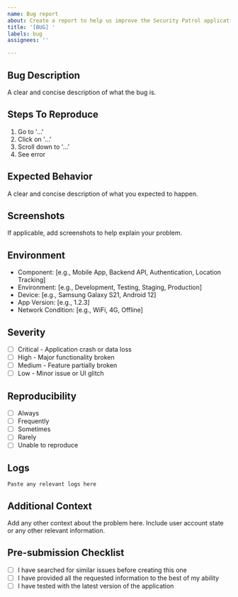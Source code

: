 ```yaml
---
name: Bug report
about: Create a report to help us improve the Security Patrol application
title: '[BUG] '
labels: bug
assignees: ''

---
```


## Bug Description
A clear and concise description of what the bug is.

## Steps To Reproduce
1. Go to '...'
2. Click on '...'
3. Scroll down to '...'
4. See error

## Expected Behavior
A clear and concise description of what you expected to happen.

## Screenshots
If applicable, add screenshots to help explain your problem.

## Environment
- Component: [e.g., Mobile App, Backend API, Authentication, Location Tracking]
- Environment: [e.g., Development, Testing, Staging, Production]
- Device: [e.g., Samsung Galaxy S21, Android 12]
- App Version: [e.g., 1.2.3]
- Network Condition: [e.g., WiFi, 4G, Offline]

## Severity
- [ ] Critical - Application crash or data loss
- [ ] High - Major functionality broken
- [ ] Medium - Feature partially broken
- [ ] Low - Minor issue or UI glitch

## Reproducibility
- [ ] Always
- [ ] Frequently
- [ ] Sometimes
- [ ] Rarely
- [ ] Unable to reproduce

## Logs
```
Paste any relevant logs here
```

## Additional Context
Add any other context about the problem here. Include user account state or any other relevant information.

## Pre-submission Checklist
- [ ] I have searched for similar issues before creating this one
- [ ] I have provided all the requested information to the best of my ability
- [ ] I have tested with the latest version of the application
